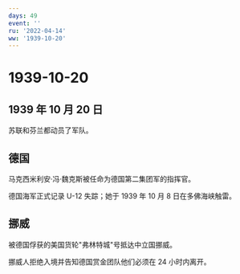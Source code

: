 ```yaml
---
days: 49
event: ''
ru: '2022-04-14'
ww: '1939-10-20'
---
```


# 1939-10-20

## 1939 年 10 月 20 日

苏联和芬兰都动员了军队。

## 德国

马克西米利安·冯·魏克斯被任命为德国第二集团军的指挥官。

德国海军正式记录 U-12 失踪；她于 1939 年 10 月 8 日在多佛海峡触雷。

## 挪威

被德国俘获的美国货轮"弗林特城"号抵达中立国挪威。

挪威人拒绝入境并告知德国赏金团队他们必须在 24 小时内离开。